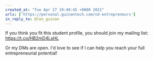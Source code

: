 ```yaml
---
created_at: "Tue Apr 27 19:40:45 +0000 2021"
urls: ['https://personal.guinantech.com/nd-entrepreneurs']
in_reply_to: @leo_guinan
---
```


If you think you fit this student profile, you should join my mailing list: https://t.co/HB2mD4LsHL
 
Or my DMs are open. I'd love to see if I can help you reach your full entrepreneurial potential!